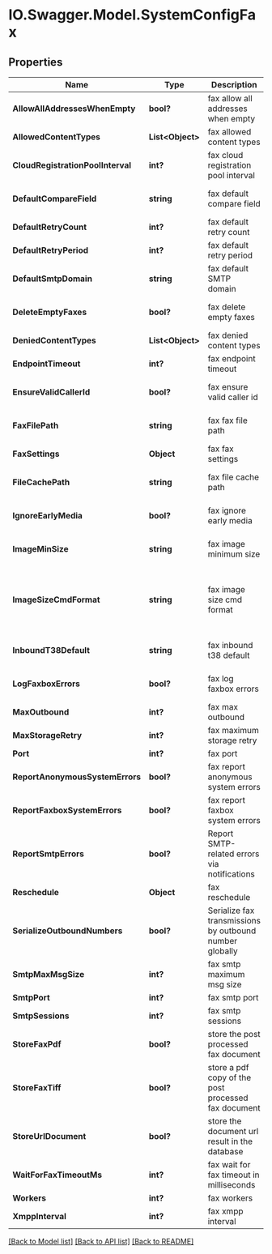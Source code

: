 # IO.Swagger.Model.SystemConfigFax
## Properties

Name | Type | Description | Notes
------------ | ------------- | ------------- | -------------
**AllowAllAddressesWhenEmpty** | **bool?** | fax allow all addresses when empty | [optional] [default to false]
**AllowedContentTypes** | **List&lt;Object&gt;** | fax allowed content types | [optional] 
**CloudRegistrationPoolInterval** | **int?** | fax cloud registration pool interval | [optional] 
**DefaultCompareField** | **string** | fax default compare field | [optional] [default to "result_cause"]
**DefaultRetryCount** | **int?** | fax default retry count | [optional] 
**DefaultRetryPeriod** | **int?** | fax default retry period | [optional] 
**DefaultSmtpDomain** | **string** | fax default SMTP domain | [optional] [default to "fax.kazoo.io"]
**DeleteEmptyFaxes** | **bool?** | fax delete empty faxes | [optional] [default to false]
**DeniedContentTypes** | **List&lt;Object&gt;** | fax denied content types | [optional] 
**EndpointTimeout** | **int?** | fax endpoint timeout | [optional] 
**EnsureValidCallerId** | **bool?** | fax ensure valid caller id | [optional] [default to true]
**FaxFilePath** | **string** | fax fax file path | [optional] [default to "/tmp/"]
**FaxSettings** | **Object** | fax fax settings | [optional] 
**FileCachePath** | **string** | fax file cache path | [optional] [default to "/tmp/"]
**IgnoreEarlyMedia** | **bool?** | fax ignore early media | [optional] [default to false]
**ImageMinSize** | **string** | fax image minimum size | [optional] [default to "700x10"]
**ImageSizeCmdFormat** | **string** | fax image size cmd format | [optional] [default to "echo -n `identify -format "%[fx:w]x%[fx:h]" ~s`"]
**InboundT38Default** | **string** | fax inbound t38 default | [optional] [default to "true"]
**LogFaxboxErrors** | **bool?** | fax log faxbox errors | [optional] [default to true]
**MaxOutbound** | **int?** | fax max outbound | [optional] 
**MaxStorageRetry** | **int?** | fax maximum storage retry | [optional] 
**Port** | **int?** | fax port | [optional] 
**ReportAnonymousSystemErrors** | **bool?** | fax report anonymous system errors | [optional] [default to false]
**ReportFaxboxSystemErrors** | **bool?** | fax report faxbox system errors | [optional] [default to true]
**ReportSmtpErrors** | **bool?** | Report SMTP-related errors via notifications | [optional] [default to true]
**Reschedule** | **Object** | fax reschedule | [optional] 
**SerializeOutboundNumbers** | **bool?** | Serialize fax transmissions by outbound number globally | [optional] [default to true]
**SmtpMaxMsgSize** | **int?** | fax smtp maximum msg size | [optional] 
**SmtpPort** | **int?** | fax smtp port | [optional] 
**SmtpSessions** | **int?** | fax smtp sessions | [optional] 
**StoreFaxPdf** | **bool?** | store the post processed fax document | [optional] [default to true]
**StoreFaxTiff** | **bool?** | store a pdf copy of the post processed fax document | [optional] [default to true]
**StoreUrlDocument** | **bool?** | store the document url result in the database | [optional] [default to true]
**WaitForFaxTimeoutMs** | **int?** | fax wait for fax timeout in milliseconds | [optional] 
**Workers** | **int?** | fax workers | [optional] 
**XmppInterval** | **int?** | fax xmpp interval | [optional] 

[[Back to Model list]](../README.md#documentation-for-models) [[Back to API list]](../README.md#documentation-for-api-endpoints) [[Back to README]](../README.md)


